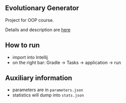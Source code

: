 ## Evolutionary Generator

Project for OOP course.

Details and description are [here](https://github.com/apohllo/obiektowe-lab/blob/master/lab8/Readme.md)

## How to run
- import into Intellij
- on the right bar: Gradle -> Tasks -> application -> run


## Auxiliary information
- parameters are in `parameters.json`
- statistics will dump into `stats.json`

